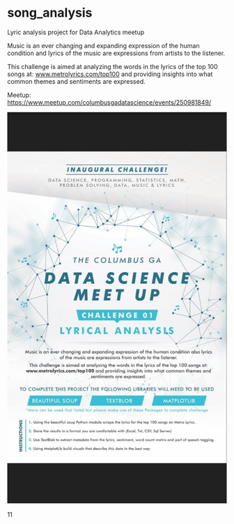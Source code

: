 # song_analysis
Lyric analysis project for Data Analytics meetup

Music is an ever changing and expanding expression of the human condition and lyrics of the
music are expressions from artists to the listener.

This challenge is aimed at analyzing the words in the lyrics of the top 100 songs at:
www.metrolyrics.com/top100 and providing insights into what common themes and sentiments
are expressed.


Meetup:
https://www.meetup.com/columbusgadatascience/events/250981849/


<img src="https://raw.githubusercontent.com/bboltn/song_analysis/master/highres_471313959.jpeg" />

11